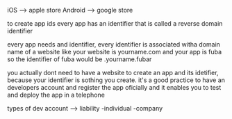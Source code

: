 iOS         --> apple store
Android     --> google store

to create app ids
every app has an identifier that is called a reverse domain identifier

every app needs and identifier, every identifier is associated witha domain name of a website
like
your website is yourname.com and your app is fuba so the identifier of fuba would be         .yourname.fubar

you actually dont need to have a website to create an app and its idetifier, because your identifier is sothing you create. it's a good practice to have an developers account and register the app oficially and it enables you to test and deploy the app in a telephone

types of dev account --> liability
-individual
-company

